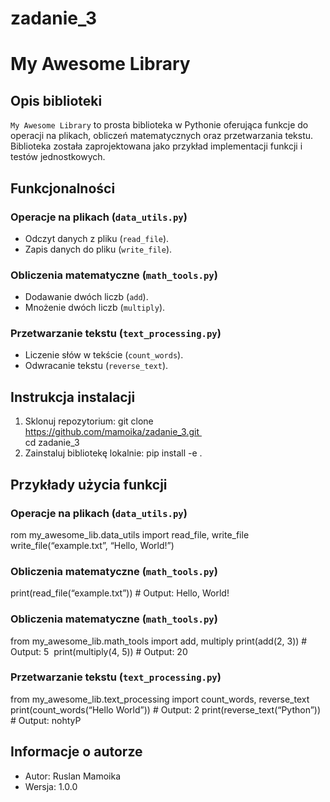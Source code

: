 # zadanie_3
# My Awesome Library

## Opis biblioteki
`My Awesome Library` to prosta biblioteka w Pythonie oferująca funkcje do operacji na plikach, obliczeń matematycznych oraz przetwarzania tekstu. Biblioteka została zaprojektowana jako przykład implementacji funkcji i testów jednostkowych.

## Funkcjonalności
### Operacje na plikach (`data_utils.py`)
- Odczyt danych z pliku (`read_file`).
- Zapis danych do pliku (`write_file`).

### Obliczenia matematyczne (`math_tools.py`)
- Dodawanie dwóch liczb (`add`).
- Mnożenie dwóch liczb (`multiply`).

### Przetwarzanie tekstu (`text_processing.py`)
- Liczenie słów w tekście (`count_words`).
- Odwracanie tekstu (`reverse_text`).

## Instrukcja instalacji
1. Sklonuj repozytorium:
git clone https://github.com/mamoika/zadanie_3.git   
cd zadanie_3
2. Zainstaluj bibliotekę lokalnie:
pip install -e .
## Przykłady użycia funkcji

### Operacje na plikach (`data_utils.py`)
rom my_awesome_lib.data_utils import read_file, write_file
write_file(“example.txt”, “Hello, World!”)
  
### Obliczenia matematyczne (`math_tools.py`)
print(read_file(“example.txt”))  # Output: Hello, World!

### Obliczenia matematyczne (`math_tools.py`)
from my_awesome_lib.math_tools import add, multiply
print(add(2, 3))        # Output: 5 
print(multiply(4, 5))   # Output: 20

### Przetwarzanie tekstu (`text_processing.py`)
from my_awesome_lib.text_processing import count_words, reverse_text
print(count_words(“Hello World”))  # Output: 2 print(reverse_text(“Python”))      # Output: nohtyP

## Informacje o autorze
- Autor: Ruslan Mamoika
- Wersja: 1.0.0  


